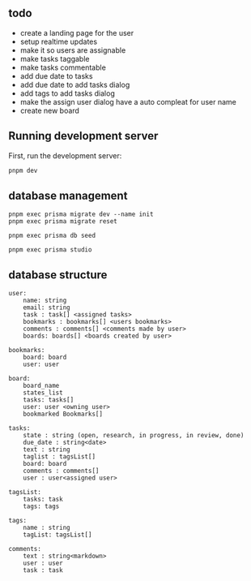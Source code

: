 ## todo
- create a landing page for the user
- setup realtime updates
- make it so users are assignable
- make tasks taggable
- make tasks commentable
- add due date to tasks
- add due date to add tasks dialog
- add tags to add tasks dialog
- make the assign user dialog have a auto compleat for user name
- create new board

## Running development server

First, run the development server:

```bash
pnpm dev
```

## database management

```
pnpm exec prisma migrate dev --name init
pnpm exec prisma migrate reset

pnpm exec prisma db seed

pnpm exec prisma studio
```


## database structure

```
user:
    name: string
    email: string
    task : task[] <assigned tasks>
    bookmarks : bookmarks[] <users bookmarks>
    comments : comments[] <comments made by user>
    boards: boards[] <boards created by user>

bookmarks:
    board: board
    user: user

board:
    board_name
    states_list
    tasks: tasks[]
    user: user <owning user>
    bookmarked Bookmarks[]

tasks:
    state : string (open, research, in progress, in review, done)
    due_date : string<date>
    text : string
    taglist : tagsList[]
    board: board
    comments : comments[]
    user : user<assigned user>

tagsList:
    tasks: task
    tags: tags
    
tags:
    name : string
    tagList: tagsList[]
    
comments:
    text : string<markdown>
    user : user
    task : task
```
